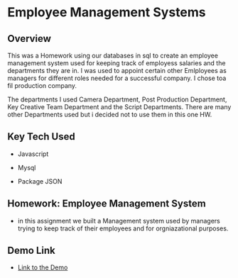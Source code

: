 # Employee Management Systems

## Overview

This was a Homework using our databases in sql to create an employee management system used for keeping track of employess salaries and the departments they are in. I was used to appoint certain other Emlployees as managers for different roles needed for a successful company. I chose toa fil production company.

The departments I used Camera Department, Post Production Department, Key Creative Team Department and the Script Departments. There are many other Departments used but i decided not to use them in this one HW.
## Key Tech Used

* Javascript

* Mysql

* Package JSON

## Homework: Employee Management System 

* in this assignment we built a Management system used by managers trying to keep track of their employees and for orgniazational
purposes.

## Demo Link

* [Link to the Demo](https://www.youtube.com/watch?v=74p_pImc9Wg&ab_channel=mansamemesa)
